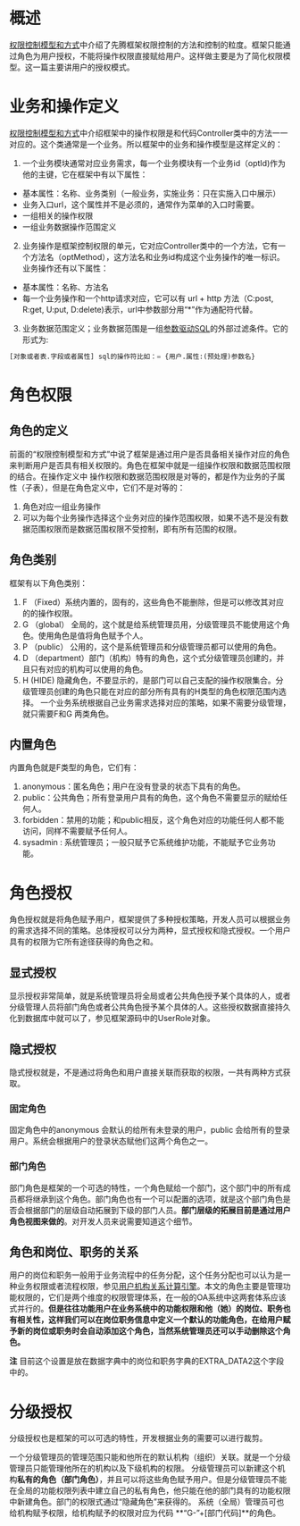 # 概述
[权限控制模型和方式](https://blog.csdn.net/code_fan/article/details/82993758)中介绍了先腾框架权限控制的方法和控制的粒度。框架只能通过角色为用户授权，不能将操作权限直接赋给用户。这样做主要是为了简化权限模型。这一篇主要讲用户的授权模式。
# 业务和操作定义
[权限控制模型和方式](https://blog.csdn.net/code_fan/article/details/82993758)中介绍框架中的操作权限是和代码Controller类中的方法一一对应的。这个类通常是一个业务。所以框架中的业务和操作模型是这样定义的：

1. 一个业务模块通常对应业务需求，每一个业务模块有一个业务id（optId)作为他的主键，它在框架中有以下属性：
-  基本属性：名称、业务类别（一般业务，实施业务：只在实施入口中展示）
- 业务入口url，这个属性并不是必须的，通常作为菜单的入口时需要。
- 一组相关的操作权限
- 一组业务数据操作范围定义
2. 业务操作是框架控制权限的单元，它对应Controller类中的一个方法，它有一个方法名（optMethod），这方法名和业务id构成这个业务操作的唯一标识。业务操作还有以下属性：
- 基本属性：名称、方法名
- 每一个业务操作和一个http请求对应，它可以有 url + http 方法（C:post, R:get, U:put, D:delete)表示，url中参数部分用“*”作为通配符代替。  
3. 业务数据范围定义；业务数据范围是一组[参数驱动SQL](https://blog.csdn.net/code_fan/article/details/81452933)的外部过滤条件。它的形式为:
```sql 
[对象或者表.字段或者属性] sql的操作符比如：= {用户.属性:(预处理)参数名}
```

# 角色权限
## 角色的定义
前面的“权限控制模型和方式”中说了框架是通过用户是否具备相关操作对应的角色来判断用户是否具有相关权限的。角色在框架中就是一组操作权限和数据范围权限的结合。在操作定义中 操作权限和数据范围权限是对等的，都是作为业务的子属性（子表），但是在角色定义中，它们不是对等的：
1. 角色对应一组业务操作
2. 可以为每个业务操作选择这个业务对应的操作范围权限，如果不选不是没有数据范围权限而是数据范围权限不受控制，即有所有范围的权限。
## 角色类别
框架有以下角色类别：
1.  F （Fixed）系统内置的，固有的，这些角色不能删除，但是可以修改其对应的的操作权限。
2.  G （global） 全局的，这个就是给系统管理员用，分级管理员不能使用这个角色。使用角色是值将角色赋予个人。
3.  P （public） 公用的，这个是系统管理员和分级管理员都可以使用的角色。
4.  D （department）部门（机构）特有的角色，这个式分级管理员创建的，并且只有对应的机构可以使用的角色。
5.  H (HIDE) 隐藏角色，不要显示的，是部门可以自己支配的操作权限集合。分级管理员创建的角色只能在对应的部分所有具有的H类型的角色权限范围内选择。
一个业务系统根据自己业务需求选择对应的策略，如果不需要分级管理，就只需要F和G 两类角色。
## 内置角色
内置角色就是F类型的角色，它们有：
1. anonymous：匿名角色；用户在没有登录的状态下具有的角色。
2. public：公共角色；所有登录用户具有的角色，这个角色不需要显示的赋给任何人。
3. forbidden：禁用的功能；和public相反，这个角色对应的功能任何人都不能访问，同样不需要赋予任何人。
4. sysadmin : 系统管理员；一般只赋予它系统维护功能，不能赋予它业务功能。

# 角色授权
角色授权就是将角色赋予用户，框架提供了多种授权策略，开发人员可以根据业务的需求选择不同的策略。总体授权可以分为两种，显式授权和隐式授权。一个用户具有的权限为它所有途径获得的角色之和。
## 显式授权
显示授权非常简单，就是系统管理员将全局或者公共角色授予某个具体的人，或者分级管理人员将部门角色或者公共角色授予某个具体的人。这些授权数据直接持久化到数据库中就可以了，参见框架源码中的UserRole对象。

## 隐式授权
隐式授权就是，不是通过将角色和用户直接关联而获取的权限，一共有两种方式获取。
### 固定角色
固定角色中的anonymous 会默认的给所有未登录的用户，public 会给所有的登录用户。系统会根据用户的登录状态赋他们这两个角色之一。
### 部门角色 
部门角色是框架的一个可选的特性，一个角色赋给一个部门，这个部门中的所有成员都将继承到这个角色。部门角色也有一个可以配置的选项，就是这个部门角色是否会根据部门的层级自动拓展到下级的部门人员。**部门层级的拓展目前是通过用户角色视图来做的**。对开发人员来说需要知道这个细节。

## 角色和岗位、职务的关系
用户的岗位和职务一般用于业务流程中的任务分配，这个任务分配也可以认为是一种业务权限或者流程权限，参见[用户机构关系计算引擎](https://blog.csdn.net/code_fan/article/details/82886604)。本文的角色主要是管理功能权限的，它们是两个维度的权限管理体系，在一般的OA系统中这两套体系应该式并行的。**但是往往功能用户在业务系统中的功能权限和他（她）的岗位、职务也有相关性，这样我们可以在岗位职务信息中定义一个默认的功能角色，在给用户赋予新的岗位或职务时会自动添加这个角色，当然系统管理员还可以手动删除这个角色。**

**注** 目前这个设置是放在数据字典中的岗位和职务字典的EXTRA_DATA2这个字段中的。
# 分级授权
分级授权也是框架的可以可选的特性，开发根据业务的需要可以进行裁剪。

一个分级管理员的管理范围只能和他所在的默认机构（组织）关联。就是一个分级管理员只能管理他所在的机构以及下级机构的权限。
分级管理员可以新建这个机构**私有的角色（部门角色）**，并且可以将这些角色赋予用户。但是分级管理员不能在全局的功能权限列表中建立自己的私有角色，他只能在他的部门具有的功能权限中新建角色。部门的权限式通过“隐藏角色”来获得的。 系统（全局）管理员可也给机构赋予权限，给机构赋予的权限对应为代码 **“G-”+[部门代码]**的角色。
